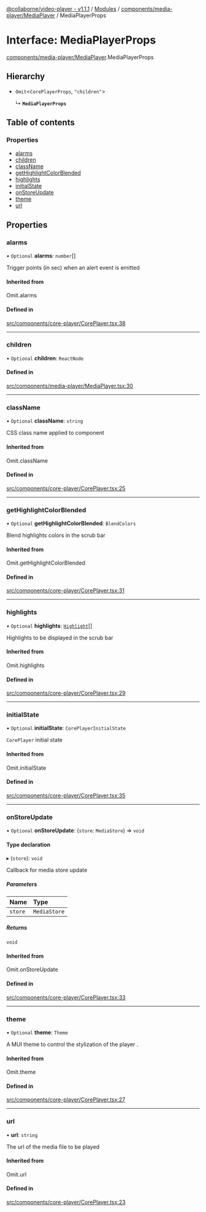 [@collaborne/video-player - v1.1.1](/docs/../README.md) / [Modules](/docs/modules.md) / [components/media-player/MediaPlayer](/docs/modules/components_media_player_MediaPlayer.md) / MediaPlayerProps

# Interface: MediaPlayerProps

[components/media-player/MediaPlayer](/docs/modules/components_media_player_MediaPlayer.md).MediaPlayerProps

## Hierarchy

- `Omit`<`CorePlayerProps`, ``"children"``\>

  ↳ **`MediaPlayerProps`**

## Table of contents

### Properties

- [alarms](/docs/interfaces/components_media_player_MediaPlayer.MediaPlayerProps.md#alarms)
- [children](/docs/interfaces/components_media_player_MediaPlayer.MediaPlayerProps.md#children)
- [className](/docs/interfaces/components_media_player_MediaPlayer.MediaPlayerProps.md#classname)
- [getHighlightColorBlended](/docs/interfaces/components_media_player_MediaPlayer.MediaPlayerProps.md#gethighlightcolorblended)
- [highlights](/docs/interfaces/components_media_player_MediaPlayer.MediaPlayerProps.md#highlights)
- [initialState](/docs/interfaces/components_media_player_MediaPlayer.MediaPlayerProps.md#initialstate)
- [onStoreUpdate](/docs/interfaces/components_media_player_MediaPlayer.MediaPlayerProps.md#onstoreupdate)
- [theme](/docs/interfaces/components_media_player_MediaPlayer.MediaPlayerProps.md#theme)
- [url](/docs/interfaces/components_media_player_MediaPlayer.MediaPlayerProps.md#url)

## Properties

### alarms

• `Optional` **alarms**: `number`[]

Trigger points (in sec) when an alert event is emitted

#### Inherited from

Omit.alarms

#### Defined in

[src/components/core-player/CorePlayer.tsx:38](https://github.com/Collaborne/video-player/blob/4f0c880/src/components/core-player/CorePlayer.tsx#L38)

___

### children

• `Optional` **children**: `ReactNode`

#### Defined in

[src/components/media-player/MediaPlayer.tsx:30](https://github.com/Collaborne/video-player/blob/4f0c880/src/components/media-player/MediaPlayer.tsx#L30)

___

### className

• `Optional` **className**: `string`

CSS class name applied to component

#### Inherited from

Omit.className

#### Defined in

[src/components/core-player/CorePlayer.tsx:25](https://github.com/Collaborne/video-player/blob/4f0c880/src/components/core-player/CorePlayer.tsx#L25)

___

### getHighlightColorBlended

• `Optional` **getHighlightColorBlended**: `BlendColors`

Blend highlights colors in the scrub bar

#### Inherited from

Omit.getHighlightColorBlended

#### Defined in

[src/components/core-player/CorePlayer.tsx:31](https://github.com/Collaborne/video-player/blob/4f0c880/src/components/core-player/CorePlayer.tsx#L31)

___

### highlights

• `Optional` **highlights**: [`Highlight`](/docs/interfaces/types_media_state.Highlight.md)[]

Highlights to be displayed in the scrub bar

#### Inherited from

Omit.highlights

#### Defined in

[src/components/core-player/CorePlayer.tsx:29](https://github.com/Collaborne/video-player/blob/4f0c880/src/components/core-player/CorePlayer.tsx#L29)

___

### initialState

• `Optional` **initialState**: `CorePlayerInitialState`

`CorePlayer` initial state

#### Inherited from

Omit.initialState

#### Defined in

[src/components/core-player/CorePlayer.tsx:35](https://github.com/Collaborne/video-player/blob/4f0c880/src/components/core-player/CorePlayer.tsx#L35)

___

### onStoreUpdate

• `Optional` **onStoreUpdate**: (`store`: `MediaStore`) => `void`

#### Type declaration

▸ (`store`): `void`

Callback for media store update

##### Parameters

| Name | Type |
| :------ | :------ |
| `store` | `MediaStore` |

##### Returns

`void`

#### Inherited from

Omit.onStoreUpdate

#### Defined in

[src/components/core-player/CorePlayer.tsx:33](https://github.com/Collaborne/video-player/blob/4f0c880/src/components/core-player/CorePlayer.tsx#L33)

___

### theme

• `Optional` **theme**: `Theme`

A MUI theme to control the stylization of the player .

#### Inherited from

Omit.theme

#### Defined in

[src/components/core-player/CorePlayer.tsx:27](https://github.com/Collaborne/video-player/blob/4f0c880/src/components/core-player/CorePlayer.tsx#L27)

___

### url

• **url**: `string`

The url of the media file to be played

#### Inherited from

Omit.url

#### Defined in

[src/components/core-player/CorePlayer.tsx:23](https://github.com/Collaborne/video-player/blob/4f0c880/src/components/core-player/CorePlayer.tsx#L23)
